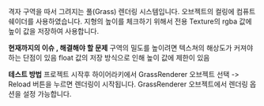격자 구역을 따서 그려지는 풀(Grass) 렌더링 시스템입니다.
오브젝트의 컬링에 컴퓨트 쉐이더를 사용하였습니다.
지형의 높이를 체크하기 위해서 전용 Texture의 rgba 값에 높이 값을 저장하여 사용합니다.

**현재까지의 이슈 , 해결해야 할 문제**
구역의 밀도를 높이려면 텍스쳐의 해상도가 커져야하는 단점이 있음
float 값의 저장 방식으로 인해 높이 값에 제한이 있음


**테스트 방법**
프로젝트 시작후 하이어라키에서 GrassRenderer 오브젝트 선택 -> Reload 버튼을 누르면 렌더링이 시작됩니다.
GrassRenderer  오브젝트에서 렌더링 옵션을 설정 가능합니다.


